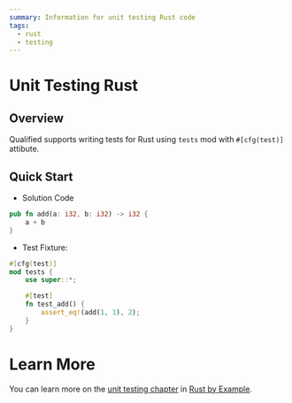 ```yaml
---
summary: Information for unit testing Rust code
tags:
  - rust
  - testing
---
```


# Unit Testing Rust

## Overview

Qualified supports writing tests for Rust using `tests` mod with `#[cfg(test)]` attibute.

## Quick Start

- Solution Code

```rust
pub fn add(a: i32, b: i32) -> i32 {
    a + b
}
```

- Test Fixture:

```rust
#[cfg(test)]
mod tests {
    use super::*;

    #[test]
    fn test_add() {
        assert_eq!(add(1, 1), 2);
    }
}
```

# Learn More

You can learn more on the [unit testing chapter][1] in [Rust by Example][0].

[0]: https://doc.rust-lang.org/rust-by-example/index.html
[1]: https://doc.rust-lang.org/rust-by-example/testing/unit_testing.html
